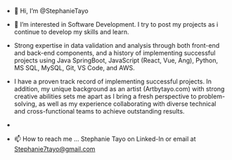 - 👋 Hi, I’m @StephanieTayo
- 👀 I’m interested in Software Development. I try to post my projects as i continue to develop my skills and learn.  
- Strong expertise in data validation and analysis through both front-end and back-end components, and a history of implementing successful projects using Java  SpringBoot, JavaScript (React, Vue, Ang), Python, MS SQL, MySQL, Git, VS Code, and AWS.

- I have a proven track record of implementing successful projects. In addition, my unique background as an artist (Artbytayo.com) with strong creative abilities sets me apart as I bring a fresh perspective to problem-solving, as well as my experience collaborating with diverse technical and cross-functional teams to achieve outstanding results.

-
- 📫 How to reach me ... Stephanie Tayo on Linked-In or email at Stephanie7tayo@gmail.com 

<!---
StephanieTayo/StephanieTayo is a ✨ special ✨ repository because its `README.md` (this file) appears on your GitHub profile.
You can click the Preview link to take a look at your changes.
--->
